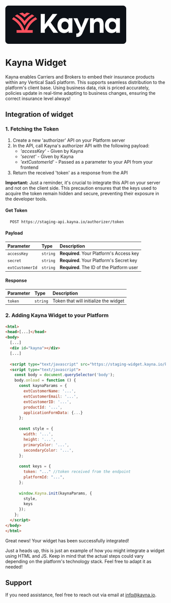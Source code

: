 ![Logo](assets/logo.png)

# Kayna Widget

Kayna enables Carriers and Brokers to embed their insurance products within any Vertical SaaS platform. This supports seamless distribution to the platform's client base.
Using business data, risk is priced accurately, policies update in real-time adapting to business changes, ensuring the correct insurance level always!


## Integration of widget
### 1. Fetching the Token

1. Create a new 'authorizer' API on your Platform server
2. In the API, call Kayna's authorizer API with the following payload:
    * *'accessKey'* - Given by Kayna
    * *'secret'* - Given by Kayna
    * *'extCustomerId'* - Passed as a parameter to your API from your frontend
3. Return the received 'token' as a response from the API

**Important:** Just a reminder, it's crucial to integrate this API on your server and not on the client side. This precaution ensures that the keys used to acquire the token remain hidden and secure, preventing their exposure in the developer tools.

#### Get Token

```http
  POST https://staging-api.kayna.io/authorizer/token
```

#### Payload

| Parameter | Type     | Description                |
| :-------- | :------- | :------------------------- |
| `accessKey` | `string` | **Required**. Your Platform's Access key |
| `secret` | `string` | **Required**. Your Platform's Secret key |
| `extCustomerId` | `string` | **Required**. The ID of the Platform user |

#### Response

| Parameter | Type     | Description                       |
| :-------- | :------- | :-------------------------------- |
| `token`      | `string` | Token that will initialize the widget |


### 2. Adding Kayna Widget to your Platform

```html
<html>
<head>[...]</head>
<body>
  [...]
  <div id="kayna"></div>
  [...]
  
  <script type="text/javascript" src="https://staging-widget.kayna.io/kayna.js" defer></script>
  <script type="text/javascript">
    const body = document.querySelector('body');
    body.onload = function () {
      const kaynaParams = {
        extCustomerName: '...',
        extCustomerEmail: '...',
        extCustomerID: '...',
        productId: '...',
        applicationFormData: {...}
      };

      const style = {
        width: '...',
        height: '...',
        primaryColor: '...',
        secondaryColor: '...',
      };

      const keys = {
        token: "..." //token received from the endpoint
        platformId: "...",
      };

      window.Kayna.init(kaynaParams, {
        style,
        keys
      });
    };
  </script>
</body>
</html>
```
Great news! Your widget has been successfully integrated!

Just a heads up, this is just an example of how you might integrate a widget using HTML and JS. Keep in mind that the actual steps could vary depending on the platform's technology stack. Feel free to adapt it as needed!
## Support

If you need assistance, feel free to reach out via email at info@kayna.io.
